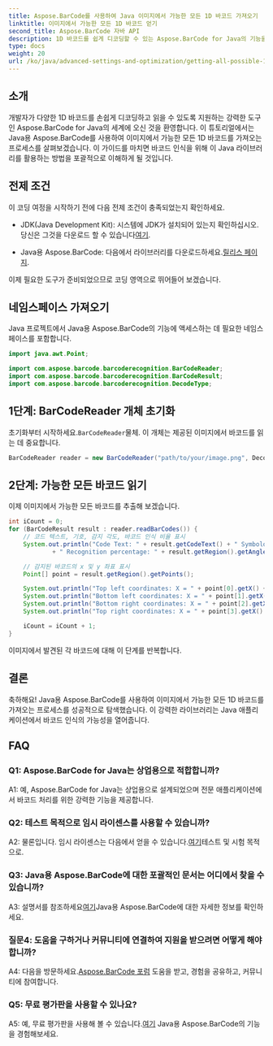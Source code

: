 ```yaml
---
title: Aspose.BarCode를 사용하여 Java 이미지에서 가능한 모든 1D 바코드 가져오기
linktitle: 이미지에서 가능한 모든 1D 바코드 얻기
second_title: Aspose.BarCode 자바 API
description: 1D 바코드를 쉽게 디코딩할 수 있는 Aspose.BarCode for Java의 기능을 살펴보세요. Java 애플리케이션에 완벽하게 통합하려면 지금 다운로드하세요.
type: docs
weight: 20
url: /ko/java/advanced-settings-and-optimization/getting-all-possible-1d-barcodes-image/
---
```

## 소개

개발자가 다양한 1D 바코드를 손쉽게 디코딩하고 읽을 수 있도록 지원하는 강력한 도구인 Aspose.BarCode for Java의 세계에 오신 것을 환영합니다. 이 튜토리얼에서는 Java용 Aspose.BarCode를 사용하여 이미지에서 가능한 모든 1D 바코드를 가져오는 프로세스를 살펴보겠습니다. 이 가이드를 마치면 바코드 인식을 위해 이 Java 라이브러리를 활용하는 방법을 포괄적으로 이해하게 될 것입니다.

## 전제 조건

이 코딩 여정을 시작하기 전에 다음 전제 조건이 충족되었는지 확인하세요.

-  JDK(Java Development Kit): 시스템에 JDK가 설치되어 있는지 확인하십시오. 당신은 그것을 다운로드 할 수 있습니다[여기](https://www.oracle.com/java/technologies/javase-downloads.html).

-  Java용 Aspose.BarCode: 다음에서 라이브러리를 다운로드하세요.[릴리스 페이지](https://releases.aspose.com/barcode/java/).

이제 필요한 도구가 준비되었으므로 코딩 영역으로 뛰어들어 보겠습니다.

## 네임스페이스 가져오기

Java 프로젝트에서 Java용 Aspose.BarCode의 기능에 액세스하는 데 필요한 네임스페이스를 포함합니다.

```java
import java.awt.Point;

import com.aspose.barcode.barcoderecognition.BarCodeReader;
import com.aspose.barcode.barcoderecognition.BarCodeResult;
import com.aspose.barcode.barcoderecognition.DecodeType;


```

## 1단계: BarCodeReader 개체 초기화

 초기화부터 시작하세요.`BarCodeReader`물체. 이 개체는 제공된 이미지에서 바코드를 읽는 데 중요합니다.

```java
BarCodeReader reader = new BarCodeReader("path/to/your/image.png", DecodeType.CODE_128);
```

## 2단계: 가능한 모든 바코드 읽기

이제 이미지에서 가능한 모든 바코드를 추출해 보겠습니다.

```java
int iCount = 0;
for (BarCodeResult result : reader.readBarCodes()) {
    // 코드 텍스트, 기호, 감지 각도, 바코드 인식 비율 표시
    System.out.println("Code Text: " + result.getCodeText() + " Symbology: " + result.getCodeTypeName()
            + " Recognition percentage: " + result.getRegion().getAngle());

    // 감지된 바코드의 x 및 y 좌표 표시
    Point[] point = result.getRegion().getPoints();

    System.out.println("Top left coordinates: X = " + point[0].getX() + ", Y = " + point[0].getY());
    System.out.println("Bottom left coordinates: X = " + point[1].getX() + ", Y = " + point[1].getY());
    System.out.println("Bottom right coordinates: X = " + point[2].getX() + ", Y = " + point[2].getY());
    System.out.println("Top right coordinates: X = " + point[3].getX() + ", Y = " + point[3].getY());

    iCount = iCount + 1;
}
```

이미지에서 발견된 각 바코드에 대해 이 단계를 반복합니다.

## 결론

축하해요! Java용 Aspose.BarCode를 사용하여 이미지에서 가능한 모든 1D 바코드를 가져오는 프로세스를 성공적으로 탐색했습니다. 이 강력한 라이브러리는 Java 애플리케이션에서 바코드 인식의 가능성을 열어줍니다.

## FAQ

### Q1: Aspose.BarCode for Java는 상업용으로 적합합니까?

A1: 예, Aspose.BarCode for Java는 상업용으로 설계되었으며 전문 애플리케이션에서 바코드 처리를 위한 강력한 기능을 제공합니다.

### Q2: 테스트 목적으로 임시 라이센스를 사용할 수 있습니까?

 A2: 물론입니다. 임시 라이센스는 다음에서 얻을 수 있습니다.[여기](https://purchase.aspose.com/temporary-license/)테스트 및 시험 목적으로.

### Q3: Java용 Aspose.BarCode에 대한 포괄적인 문서는 어디에서 찾을 수 있습니까?

 A3: 설명서를 참조하세요[여기](https://reference.aspose.com/barcode/java/)Java용 Aspose.BarCode에 대한 자세한 정보를 확인하세요.

### 질문4: 도움을 구하거나 커뮤니티에 연결하여 지원을 받으려면 어떻게 해야 합니까?

 A4: 다음을 방문하세요.[Aspose.BarCode 포럼](https://forum.aspose.com/c/barcode/13) 도움을 받고, 경험을 공유하고, 커뮤니티에 참여합니다.

### Q5: 무료 평가판을 사용할 수 있나요?

 A5: 예, 무료 평가판을 사용해 볼 수 있습니다.[여기](https://releases.aspose.com/) Java용 Aspose.BarCode의 기능을 경험해보세요.